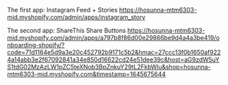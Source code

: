 The first app: Instagram Feed + Stories
https://hosunna-mtm6303-mid.myshopify.com/admin/apps/instagram_story

The second app: ShareThis Share Buttons
https://hosunna-mtm6303-mid.myshopify.com/admin/apps/a797b8f86d00e29866be9d4a4a3be419/onboarding-shopify/?code=71d1164e5d9a3e20c452792b9171c5b2&hmac=27ccc13f0b1650af9224a14abb3e2f67092841a34e850d16622cd24e51dee39c&host=aG9zdW5uYS1tdG02MzAzLW1pZC5teXNob3BpZnkuY29tL2FkbWlu&shop=hosunna-mtm6303-mid.myshopify.com&timestamp=1645675644